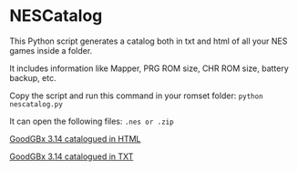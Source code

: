 NESCatalog
=========

This Python script generates a catalog both in txt and html of all your NES games inside a folder.

It includes information like Mapper, PRG ROM size, CHR ROM size, battery backup, etc.

Copy the script and run this command in your romset folder: <code>python nescatalog.py</code> 

It can open the following files: <code>.nes or .zip</code> 

[GoodGBx 3.14 catalogued in HTML](http://www.ignaciosanchezgines.com/gbcatalog/gbcatalog.htm)

[GoodGBx 3.14 catalogued in TXT](http://www.ignaciosanchezgines.com/gbcatalog/gbcatalog.txt)
